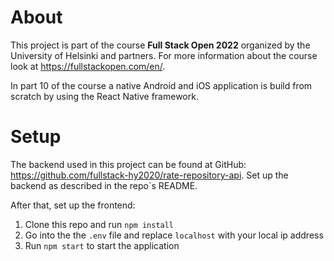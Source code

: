 # About
This project is part of the course **Full Stack Open 2022** organized by the University of Helsinki and partners. For more information about the course look at <https://fullstackopen.com/en/>. 

In part 10 of the course a native Android and iOS application is build from scratch by using the React Native framework.

# Setup
The backend used in this project can be found at GitHub: <https://github.com/fullstack-hy2020/rate-repository-api>. Set up the backend as described in the repo`s README.

After that, set up the frontend:

1. Clone this repo and run `npm install`
2. Go into the the `.env` file and replace `localhost` with your local ip address
3. Run `npm start` to start the application
